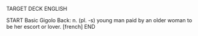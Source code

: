 TARGET DECK
ENGLISH

START
Basic
Gigolo
Back: n. (pl. -s) young man paid by an older woman to be her escort or lover. [french]
END
